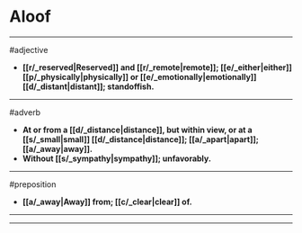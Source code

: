 # Aloof
---
#adjective
- **[[r/_reserved|Reserved]] and [[r/_remote|remote]]; [[e/_either|either]] [[p/_physically|physically]] or [[e/_emotionally|emotionally]] [[d/_distant|distant]]; standoffish.**
---
#adverb
- **At or from a [[d/_distance|distance]], but within view, or at a [[s/_small|small]] [[d/_distance|distance]]; [[a/_apart|apart]]; [[a/_away|away]].**
- **Without [[s/_sympathy|sympathy]]; unfavorably.**
---
#preposition
- **[[a/_away|Away]] from; [[c/_clear|clear]] of.**
---
---
